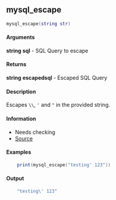 
## mysql_escape

```lua
mysql_escape(string str)
```

#### Arguments

**string sql** - SQL Query to escape

#### Returns

**string escapedsql** - Escaped SQL Query

#### Description
Escapes `\\`, `'` and `"` in the provided string.

#### Information
* Needs checking
* [Source](https://app.assembla.com/spaces/roleplaygamemode/subversion/source/HEAD/gamemode/core/libraries/sh_functions.lua#ln7)

#### Examples
```lua
	print(mysql_escape("testing' 123"))
```

#### Output
```lua
	"testing\' 123"
```
